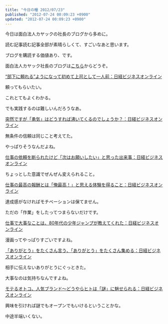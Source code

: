 ```yaml
---
title: "今日の糧 2012/07/23"
published: "2012-07-24 00:09:23 +0900"
updated: "2012-07-24 00:09:23 +0900"
---
```


今日は面白法人カヤックの社長のブログから多めに。

読む記事読む記事全部が素晴らしくて、すごいなあと思います。

ブログを購読する価値あり、です。

面白法人カヤック社長のブログは[こちら](http://business.nikkeibp.co.jp/article/opinion/20111227/225722/)からどうぞ。

[“部下に頼れる”ようになって初めて上司として一人前：日経ビジネスオンライン](http://business.nikkeibp.co.jp/article/opinion/20120111/226026/)

頼ってもらいたい。

これとてもよくわかる。

でも実践するのは難しいんだろうなあ。

[突然ですが「勇気」はどうすれば沸いてくるのでしょうか？：日経ビジネスオンライン](http://business.nikkeibp.co.jp/article/opinion/20120605/232947/)

無条件の信頼は同じこと考えてた。

やっぱりそうなんだよね。

[仕事の依頼を断られたけど「次はお願いしたい」と思った出来事：日経ビジネスオンライン](http://business.nikkeibp.co.jp/article/opinion/20120517/232220/)

ちょっとした意識でぜんぜん変えられること。

[仕事の最高の報酬とは「俺最高！」と思える体験を得ること：日経ビジネスオンライン](http://business.nikkeibp.co.jp/article/opinion/20120406/230710/)

達成感がなければモチベーションは保てません。

ただの「作業」をしたってつまらないだけです。

[仕事で大事なことは、80年代の少年ジャンプが教えてくれた：日経ビジネスオンライン](http://business.nikkeibp.co.jp/article/opinion/20120312/229709/)

漫画ってやっぱりすごいですよね。

[「ありがとう」をたくさん言う、「ありがとう」をたくさん集める：日経ビジネスオンライン](http://business.nikkeibp.co.jp/article/opinion/20120312/229704/)

相手に伝えないありがとうにぐっときた。

大事なのは気持ちなんですよね。

[モテるオトコ、人気ブランド～どうやらヒトは「謎」に魅せられる：日経ビジネスオンライン](http://business.nikkeibp.co.jp/article/opinion/20120208/226976/)

興味を引ければ謎でもオープンでもいけるということかな。

中途半端いくない。


